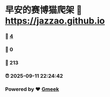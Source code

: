 # 早安的赛博猫爬架 :link: https://jazzao.github.io 
### :page_facing_up: [4](https://jazzao.github.io/tag.html) 
### :speech_balloon: 0 
### :hibiscus: 213 
### :alarm_clock: 2025-09-11 22:24:42 
### Powered by :heart: [Gmeek](https://github.com/Meekdai/Gmeek)
